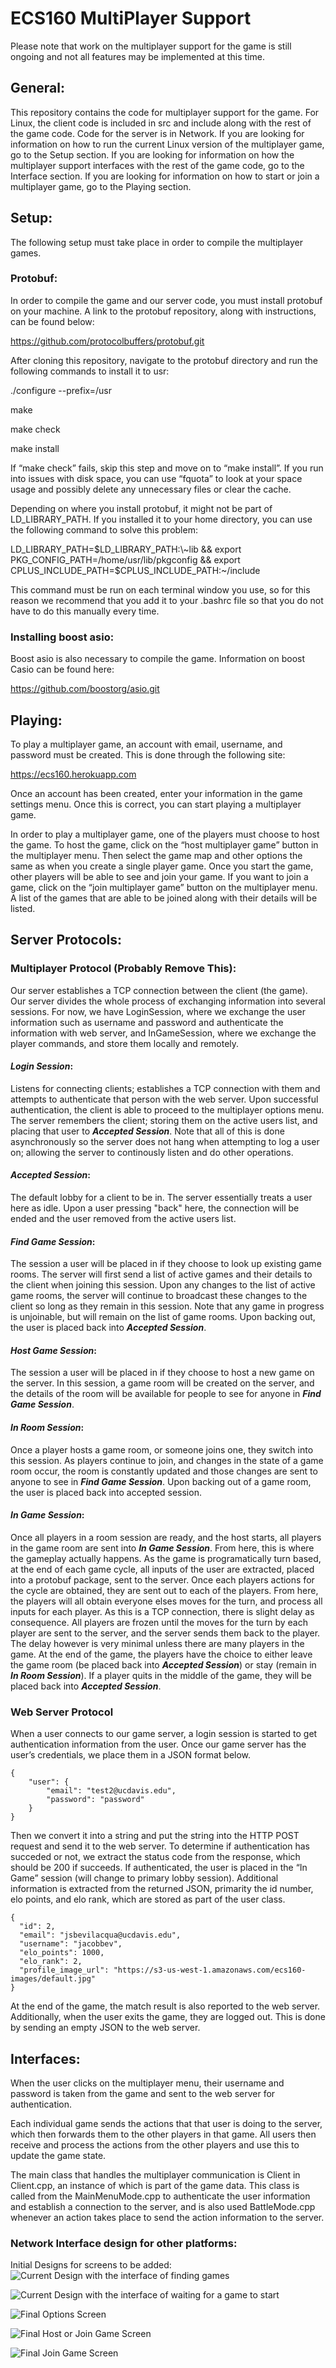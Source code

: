 # ECS160 MultiPlayer Support

Please note that work on the multiplayer support for the game is still ongoing and not all features may be implemented at this time. 


## General:
This repository contains the code for multiplayer support for the game. For Linux, the client code is included in src and include along with the rest of the game code. Code for the server is in Network. If you are looking for information on how to run the current Linux version of the multiplayer game, go to the Setup section. If you are looking for information on how the multiplayer support interfaces with the rest of the game code, go to the Interface section. If you are looking for information on how to start or join a multiplayer game, go to the Playing section.
 

## Setup:

The following setup must take place in order to compile the multiplayer games.

### Protobuf:
In order to compile the game and our server code, you must install protobuf on your machine. A link to the protobuf repository, along with instructions, can be found below: 

https://github.com/protocolbuffers/protobuf.git

After cloning this repository, navigate to the protobuf directory and run the following commands to install it to usr:

./configure --prefix=/usr

make

make check

make install

If “make check” fails, skip this step and move on to “make install”. If you run into issues with disk space, you can use “fquota” to look at your space usage and possibly delete any unnecessary files or clear the cache. 

Depending on where you install protobuf, it might not be part of LD_LIBRARY_PATH. If you installed it to your home directory, you can use the following command to solve this problem:

LD_LIBRARY_PATH=$LD_LIBRARY_PATH:\~lib && export PKG_CONFIG_PATH=/home/usr/lib/pkgconfig && export CPLUS_INCLUDE_PATH=$CPLUS_INCLUDE_PATH:\~/include

This command must be run on each terminal window you use, so for this reason we recommend that you add it to your .bashrc file so that you do not have to do this manually every time.

### Installing boost asio:
Boost asio is also necessary to compile the game. Information on boost Casio can be found here:

https://github.com/boostorg/asio.git


## Playing:

To play a multiplayer game, an account with email, username, and password must be created. This is done through the following site:

https://ecs160.herokuapp.com

Once an account has been created, enter your information in the game settings menu. Once this is correct, you can start playing a multiplayer game.

In order to play a multiplayer game, one of the players must choose to host the game. To host the game, click on the “host multiplayer game” button in the multiplayer menu. Then select the game  map and other options the same as when you create a single player game. Once you start the game, other players will be able to see and join your game. If you want to join a game, click on the “join multiplayer game” button on the multiplayer menu. A list of the games that are able to be joined along with their details will be listed. 

## Server Protocols:

### Multiplayer Protocol (Probably Remove This):
Our server establishes a TCP connection between the client (the game). Our server divides the whole process of exchanging information into several sessions. For now, we have LoginSession, where we exchange the user information such as username and password and authenticate the information with web server, and InGameSession, where we exchange the player commands, and store them locally and remotely.

#### ***Login Session***:
Listens for connecting clients; establishes a TCP connection with them and attempts to authenticate that person with the web server. Upon successful authentication, the client is able to proceed to the multiplayer options menu. The server remembers the client; storing them on the active users list, and placing that user to ***Accepted Session***. Note that all of this is done asynchronously so the server does not hang when attempting to log a user on; allowing the server to continously listen and do other operations.

#### ***Accepted Session***:
The default lobby for a client to be in. The server essentially treats a user here as idle. Upon a user pressing "back" here, the connection will be ended and the user removed from the active users list.

#### ***Find Game Session***:
The session a user will be placed in if they choose to look up existing game rooms. The server will first send a list of active games and their details to the client when joining this session. Upon any changes to the list of active game rooms, the server will continue to broadcast these changes to the client so long as they remain in this session. Note that any game in progress is unjoinable, but will remain on the list of game rooms. Upon backing out, the user is placed back into ***Accepted Session***.

#### ***Host Game Session***:
The session a user will be placed in if they choose to host a new game on the server. In this session, a game room will be created on the server, and the details of the room will be available for people to see for anyone in ***Find Game Session***.

#### ***In Room Session***:
Once a player hosts a game room, or someone joins one, they switch into this session. As players continue to join, and changes in the state of a game room occur, the room is constantly updated and those changes are sent to anyone to see in ***Find Game Session***. Upon backing out of a game room, the user is placed back into accepted session.

#### ***In Game Session***:
Once all players in a room session are ready, and the host starts, all players in the game room are sent into ***In Game Session***. From here, this is where the gameplay actually happens. As the game is programatically turn based, at the end of each game cycle, all inputs of the user are extracted, placed into a protobuf package, sent to the server. Once each players actions for the cycle are obtained, they are sent out to each of the players. From here, the players will all obtain everyone elses moves for the turn, and process all inputs for each player. As this is a TCP connection, there is slight delay as consequence. All players are frozen until the moves for the turn by each player are sent to the server, and the server sends them back to the player. The delay however is very minimal unless there are many players in the game. At the end of the game, the players have the choice to either leave the game room (be placed back into ***Accepted Session***) or stay (remain in ***In Room Session***). If a player quits in the middle of the game, they will be placed back into ***Accepted Session***.

### Web Server Protocol
When a user connects to our game server, a login session is started to get authentication information from the user. Once our game server has the user’s credentials, we place them in a JSON format below.
```
{
	"user": {
		"email": "test2@ucdavis.edu",
		"password": "password"
	}
}
```
Then we convert it into a string and put the string into the HTTP POST request and send it to the web server. To determine if authentication has succeded or not, we extract the status code from the response, which should be 200 if succeeds. If authenticated, the user is placed in the “In Game” session (will change to primary lobby session). Additional information is extracted from the returned JSON, primarity the id number, elo points, and elo rank, which are stored as part of the user class.
```
{
  "id": 2,
  "email": "jsbevilacqua@ucdavis.edu",
  "username": "jacobbev",
  "elo_points": 1000,
  "elo_rank": 2,
  "profile_image_url": "https://s3-us-west-1.amazonaws.com/ecs160-images/default.jpg"
}

```
At the end of the game, the match result is also reported to the web server. Additionally, when the user exits the game, they are logged out. This is done by sending an empty JSON to the web server.

## Interfaces:
When the user clicks on the multiplayer menu, their username and password is taken from the game and sent to the web server for authentication. 

Each individual game sends the actions that that user is doing to the server, which then forwards them to the other players in that game. All users then receive and process the actions from the other players and use this to update the game state.

The main class that handles the multiplayer communication is Client in Client.cpp, an instance of which is part of the game data. This class is called from the MainMenuMode.cpp to authenticate the user information and establish a connection to the server, and is also used BattleMode.cpp whenever an action takes place to send the action information to the server. 

### Network Interface design for other platforms:
Initial Designs for screens to be added:
![Current Design with the interface of finding games](Interface/FindGame.png?raw=true "Title")

![Current Design with the interface of waiting for a game to start](Interface/WaitInLobby.png?raw=true "Title")

![Final Options Screen](Interface/MultiplayerOptionsScreen.png?raw=true "Initial Multiplayer Screen Options")

![Final Host or Join Game Screen](Interface/HostOrJoinScreen.png?raw=true "Hosting or Joining Screen Options")

![Final Join Game Screen](Interface/JoinGameScreen.png?raw=true "List of Games on Join Screen")

